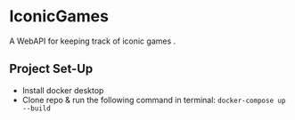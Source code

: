 # IconicGames

A WebAPI for keeping track of iconic games .

## Project Set-Up
- Install docker desktop 
- Clone repo & run the following command in terminal:
`docker-compose up --build`